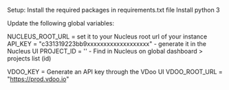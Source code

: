Setup:
Install the required packages in requirements.txt file
Install python 3

Update the following global variables:

NUCLEUS_ROOT_URL = set it to your Nucleus root url of your instance
API_KEY = "c331319223bb9xxxxxxxxxxxxxxxxxxx" - generate it in the Nucleus UI
PROJECT_ID = '<int>' - Find in Nucleus on global dashboard > projects list (id)

VDOO_KEY = Generate an API key through the VDoo UI
VDOO_ROOT_URL = "https://prod.vdoo.io" 